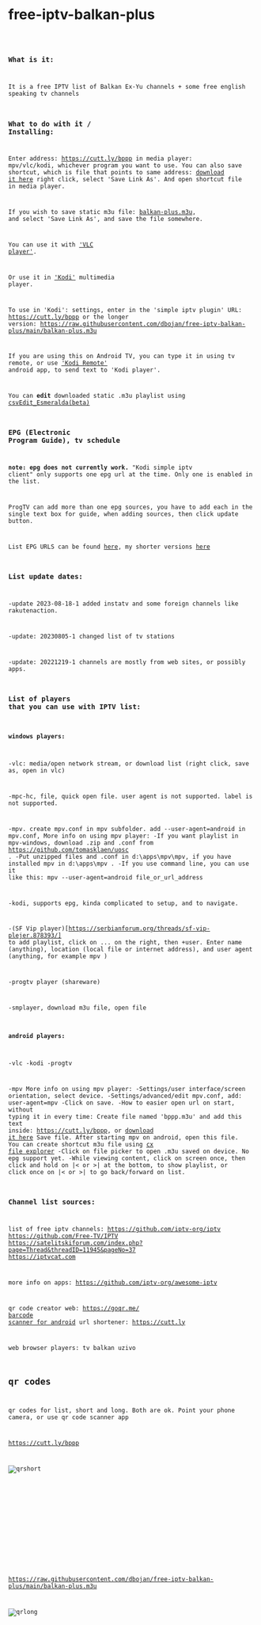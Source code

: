 # free-iptv-balkan-plus
<code><pre>
### What is it:
It is a free IPTV list of Balkan Ex-Yu channels + some free english speaking tv channels

### What to do with it / Installing:

Enter address: https://cutt.ly/bppp
in media player: mpv/vlc/kodi, whichever program you want to use.
You can also save shortcut, which is file that points to same address: 
[download it here](https://github.com/dbojan/free-iptv-balkan-plus/blob/main/other/bppp-shortcut.m3u) right click, select 'Save Link As'.
And open shortcut file in media player.

If you wish to save static m3u file: [balkan-plus.m3u](https://raw.githubusercontent.com/dbojan/free-iptv-balkan-plus/main/balkan-plus.m3u), and select 'Save Link As', 
and save the file somewhere.

You can use it with ['VLC player'](https://www.videolan.org/vlc/).

Or use it in ['Kodi'](https://kodi.tv/) multimedia player.

To use in 'Kodi': settings, enter in the 'simple iptv plugin' URL:
https://cutt.ly/bppp
or the longer version:
https://raw.githubusercontent.com/dbojan/free-iptv-balkan-plus/main/balkan-plus.m3u

If you are using this on Android TV, you can type it in using tv remote, or use ['Kodi Remote'](https://kodi.wiki/view/Official_Kodi_Remote) 
android app, to send text to 'Kodi player'.  

You can **edit** downloaded static .m3u playlist using [csvEdit_Esmeralda(beta)](https://github.com/dbojan/csvEdit_Esmeralda)

###  EPG (Electronic Program Guide), tv schedule

**note: epg does not currently work.**
"Kodi simple iptv client" only supports one epg url at the time. Only one is enabled in the list.

ProgTV can add more than one epg sources, you have to add each in the single text box for guide, 
when adding sources, then click update button.

List EPG URLS can be found [here](https://github.com/iptv-org/epg), my shorter versions [here](short)


### List update dates:
-update 2023-08-18-1
 added instatv and some foreign channels like rakutenaction.

-update: 20230805-1
changed list of tv stations

-update: 20221219-1
channels are mostly from web sites, or possibly apps.


### List of players that you can use with IPTV list:
#### windows players:

-vlc: media/open network stream, or download list (right click, save as, open in vlc)

-mpc-hc, file, quick open file. user agent is not supported. label is not supported.

-mpv. create mpv.conf in mpv subfolder. add --user-agent=android in mpv.conf, 
More info on using mpv player:
-If you want playlist in mpv-windows, download .zip and .conf from 
 https://github.com/tomasklaen/uosc . 
-Put unzipped files and .conf in d:\apps\mpv\mpv, if you have installed mpv in d:\apps\mpv .
-If you use command line, you can use it like this: mpv --user-agent=android file_or_url_address
  
-kodi, supports epg, kinda complicated to setup, and to navigate.

-(SF Vip player)[https://serbianforum.org/threads/sf-vip-plejer.878393/]
to add playlist, click on ... on the right, then +user.
Enter name (anything), location (local file or internet address), and user agent (anything, 
for example mpv )

-progtv player (shareware)

-smplayer, download m3u file, open file

#### android players:
-vlc
-kodi
-progtv

-mpv
More info on using mpv player:
-Settings/user interface/screen orientation, select device.
-Settings/advanced/edit mpv.conf, add: 
user-agent=mpv
-Click on save.
-How to easier open url on start, without typing it in every time:
 Create file named 'bppp.m3u' and add this text inside: https://cutt.ly/bppp, or 
 [download it here](https://github.com/dbojan/free-iptv-balkan-plus/blob/main/other/bppp-shortcut.m3u)
 Save file. After starting mpv on android, open this file. You can create shortcut m3u file using [cx file explorer](https://play.google.com/store/apps/details?id=com.cxinventor.file.explorer)
-Click on file picker to open .m3u saved on device. No epg support yet.
-While viewing content, click on screen once, then click and hold on  |< or >| at the bottom,
 to show playlist, or click once on |< or >| to go back/forward on list.


###  Channel list sources:

list of free iptv channels: 
https://github.com/iptv-org/iptv
https://github.com/Free-TV/IPTV
https://satelitskiforum.com/index.php?page=Thread&threadID=11945&pageNo=37
https://iptvcat.com

more info on apps: 
https://github.com/iptv-org/awesome-iptv


qr code creator web: https://goqr.me/
[barcode scanner for android](https://play.google.com/store/apps/details?id=com.google.zxing.client.android)
url shortener: https://cutt.ly

web browser players: 
tv balkan uzivo



## qr codes

qr codes for list, short and long. Both are ok. Point your phone camera, or use qr code scanner app

https://cutt.ly/bppp

![qrshort](qrshort.png)

```













```
https://raw.githubusercontent.com/dbojan/free-iptv-balkan-plus/main/balkan-plus.m3u


![qrlong](qrlong.png)
